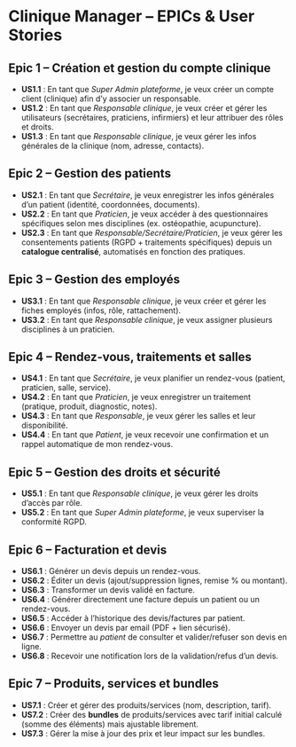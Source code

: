 # Clinique Manager – EPICs & User Stories

## Epic 1 – Création et gestion du compte clinique
- **US1.1** : En tant que *Super Admin plateforme*, je veux créer un compte client (clinique) afin d’y associer un responsable.
- **US1.2** : En tant que *Responsable clinique*, je veux créer et gérer les utilisateurs (secrétaires, praticiens, infirmiers) et leur attribuer des rôles et droits.
- **US1.3** : En tant que *Responsable clinique*, je veux gérer les infos générales de la clinique (nom, adresse, contacts).

## Epic 2 – Gestion des patients
- **US2.1** : En tant que *Secrétaire*, je veux enregistrer les infos générales d’un patient (identité, coordonnées, documents).
- **US2.2** : En tant que *Praticien*, je veux accéder à des questionnaires spécifiques selon mes disciplines (ex. ostéopathie, acupuncture).
- **US2.3** : En tant que *Responsable/Secrétaire/Praticien*, je veux gérer les consentements patients (RGPD + traitements spécifiques) depuis un **catalogue centralisé**, automatisés en fonction des pratiques.

## Epic 3 – Gestion des employés
- **US3.1** : En tant que *Responsable clinique*, je veux créer et gérer les fiches employés (infos, rôle, rattachement).
- **US3.2** : En tant que *Responsable clinique*, je veux assigner plusieurs disciplines à un praticien.

## Epic 4 – Rendez-vous, traitements et salles
- **US4.1** : En tant que *Secrétaire*, je veux planifier un rendez-vous (patient, praticien, salle, service).
- **US4.2** : En tant que *Praticien*, je veux enregistrer un traitement (pratique, produit, diagnostic, notes).
- **US4.3** : En tant que *Responsable*, je veux gérer les salles et leur disponibilité.
- **US4.4** : En tant que *Patient*, je veux recevoir une confirmation et un rappel automatique de mon rendez-vous.

## Epic 5 – Gestion des droits et sécurité
- **US5.1** : En tant que *Responsable clinique*, je veux gérer les droits d’accès par rôle.
- **US5.2** : En tant que *Super Admin plateforme*, je veux superviser la conformité RGPD.

## Epic 6 – Facturation et devis
- **US6.1** : Générer un devis depuis un rendez-vous.
- **US6.2** : Éditer un devis (ajout/suppression lignes, remise % ou montant).
- **US6.3** : Transformer un devis validé en facture.
- **US6.4** : Générer directement une facture depuis un patient ou un rendez-vous.
- **US6.5** : Accéder à l’historique des devis/factures par patient.
- **US6.6** : Envoyer un devis par email (PDF + lien sécurisé).
- **US6.7** : Permettre au *patient* de consulter et valider/refuser son devis en ligne.
- **US6.8** : Recevoir une notification lors de la validation/refus d’un devis.

## Epic 7 – Produits, services et bundles
- **US7.1** : Créer et gérer des produits/services (nom, description, tarif).
- **US7.2** : Créer des **bundles** de produits/services avec tarif initial calculé (somme des éléments) mais ajustable librement.
- **US7.3** : Gérer la mise à jour des prix et leur impact sur les bundles.
